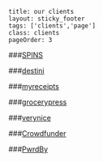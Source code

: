 ```
title: our clients
layout: sticky_footer
tags: ['clients','page']
class: clients
pageOrder: 3
```

###<a href='www.spins.com'>SPINS</a>


###<a href='www.destinilocators.com'>destini</a>


###<a href='www.myreceipts.com'>myreceipts</a>


###<a href='www.grocerypress.com'>grocerypress</a>


###<a href='modelsofimpact.co'>verynice</a>


###<a href='crowdfunder.com'>Crowdfunder</a>


###<a href='pwrdby.com'>PwrdBy</a>
